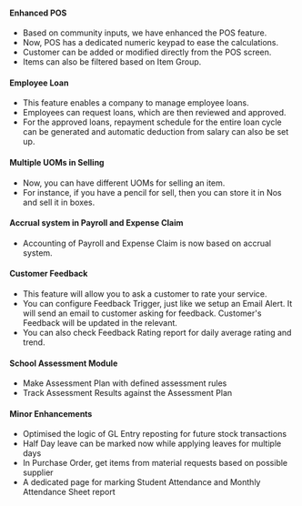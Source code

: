 #### Enhanced POS
- Based on community inputs, we have enhanced the POS feature.
- Now, POS has a dedicated numeric keypad to ease the calculations.
- Customer can be added or modified directly from the POS screen. 
- Items can also be filtered based on Item Group.

#### Employee Loan
- This feature enables a company to manage employee loans.
- Employees can request loans, which are then reviewed and approved.
- For the approved loans, repayment schedule for the entire loan cycle can be generated and automatic deduction from salary can also be set up.

#### Multiple UOMs in Selling
- Now, you can have different UOMs for selling an item.
- For instance, if you have a pencil for sell, then you can store it in Nos and sell it in boxes.

#### Accrual system in Payroll and Expense Claim
- Accounting of Payroll and Expense Claim is now based on accrual system.

#### Customer Feedback
- This feature will allow you to ask a customer to rate your service.
- You can configure Feedback Trigger, just like we setup an Email Alert. It will send an email to customer asking for feedback. Customer's Feedback will be updated in the relevant.
- You can also check Feedback Rating report for daily average rating and trend.

#### School Assessment Module
- Make Assessment Plan with defined assessment rules
- Track Assessment Results against the Assessment Plan

#### Minor Enhancements
- Optimised the logic of GL Entry reposting for future stock transactions
- Half Day leave can be marked now while applying leaves for multiple days
- In Purchase Order, get items from material requests based on possible supplier
- A dedicated page for marking Student Attendance and Monthly Attendance Sheet report

